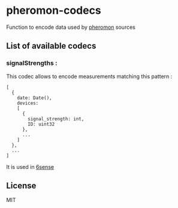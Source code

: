 # pheromon-codecs
Function to encode data used by [pheromon](https://github.com/anthill/pheromon) sources

## List of available codecs


### signalStrengths :

This codec allows to encode measurements matching this pattern :

```
[
  {
    date: Date(),
    devices:
    [ 
      {
        signal_strength: int,
        ID: uint32
      },
      ...
    ] 
  },
  ...
]
```

It is used in [6sense](https://github.com/anthill/6sense)


## License

MIT
